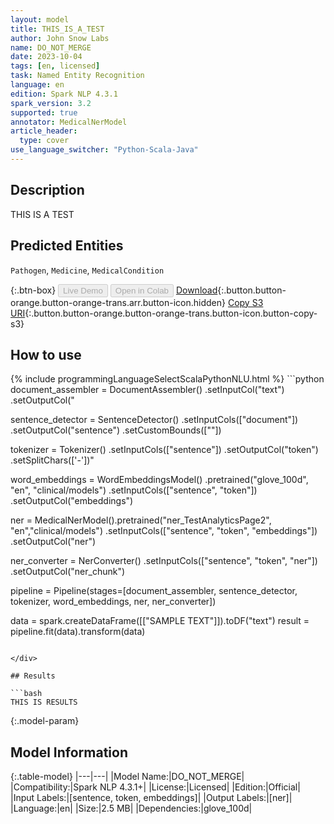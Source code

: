 ```yaml
---
layout: model
title: THIS_IS_A_TEST
author: John Snow Labs
name: DO_NOT_MERGE
date: 2023-10-04
tags: [en, licensed]
task: Named Entity Recognition
language: en
edition: Spark NLP 4.3.1
spark_version: 3.2
supported: true
annotator: MedicalNerModel
article_header:
  type: cover
use_language_switcher: "Python-Scala-Java"
---
```


## Description

THIS IS A TEST

## Predicted Entities

`Pathogen`, `Medicine`, `MedicalCondition`

{:.btn-box}
<button class="button button-orange" disabled>Live Demo</button>
<button class="button button-orange" disabled>Open in Colab</button>
[Download](https://s3.amazonaws.com/models-hub-auxdata/clinical/models/DO_NOT_MERGE_en_4.3.1_3.2_1696447791818.zip){:.button.button-orange.button-orange-trans.arr.button-icon.hidden}
[Copy S3 URI](s3://models-hub-auxdata/clinical/models/DO_NOT_MERGE_en_4.3.1_3.2_1696447791818.zip){:.button.button-orange.button-orange-trans.button-icon.button-copy-s3}

## How to use



<div class="tabs-box" markdown="1">
{% include programmingLanguageSelectScalaPythonNLU.html %}
```python
document_assembler = DocumentAssembler()
			.setInputCol("text")
			.setOutputCol("

sentence_detector = SentenceDetector()
			.setInputCols(["document"])
			.setOutputCol("sentence")
			.setCustomBounds([""])

tokenizer = Tokenizer()
		.setInputCols(["sentence"])
		.setOutputCol(\"token\")
		.setSplitChars(['-'])"

word_embeddings = WordEmbeddingsModel()
			.pretrained("glove_100d", "en", "clinical/models")
			.setInputCols(["sentence", "token"])
			.setOutputCol("embeddings")

ner = MedicalNerModel().pretrained("ner_TestAnalyticsPage2", "en","clinical/models")
		.setInputCols(["sentence", "token", "embeddings"])
		.setOutputCol("ner")

ner_converter = NerConverter()
			.setInputCols(["sentence", "token", "ner"])
			.setOutputCol("ner_chunk")

pipeline = Pipeline(stages=[document_assembler,
			    sentence_detector,
			    tokenizer,
			    word_embeddings,
			    ner,
			    ner_converter])

data = spark.createDataFrame([["SAMPLE TEXT"]]).toDF("text")
result = pipeline.fit(data).transform(data)

```

</div>

## Results

```bash
THIS IS RESULTS
```

{:.model-param}
## Model Information

{:.table-model}
|---|---|
|Model Name:|DO_NOT_MERGE|
|Compatibility:|Spark NLP 4.3.1+|
|License:|Licensed|
|Edition:|Official|
|Input Labels:|[sentence, token, embeddings]|
|Output Labels:|[ner]|
|Language:|en|
|Size:|2.5 MB|
|Dependencies:|glove_100d|